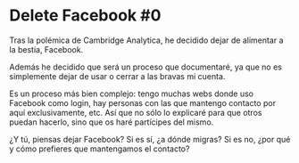 <!--
tags: [ "facebook", "social networks" ]
date_created: 2018-03-28T23:26:00+02:00
series: [ "Delete Facebook" ]
-->

# Delete Facebook #0

Tras la polémica de Cambridge Analytica, he decidido dejar de alimentar a la bestia, Facebook.

Además he decidido que será un proceso que documentaré, ya que no es simplemente dejar de usar o cerrar a las bravas mi cuenta.

Es un proceso más bien complejo: tengo muchas webs donde uso Facebook como login, hay personas con las que mantengo contacto por aquí exclusivamente, etc. Así que no sólo lo explicaré para que otros puedan hacerlo, sino que os haré partícipes del mismo.

¿Y tú, piensas dejar Facebook? Si es sí, ¿a dónde migras? Si es no, ¿por qué y cómo prefieres que mantengamos el contacto?

